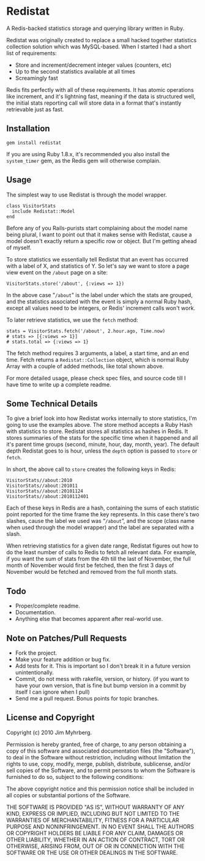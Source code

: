 # Redistat

A Redis-backed statistics storage and querying library written in Ruby.

Redistat was originally created to replace a small hacked together statistics collection solution which was MySQL-based. When I started I had a short list of requirements:

* Store and increment/decrement integer values (counters, etc)
* Up to the second statistics available at all times
* Screamingly fast

Redis fits perfectly with all of these requirements. It has atomic operations like increment, and it's lightning fast, meaning if the data is structured well, the initial stats reporting call will store data in a format that's instantly retrievable just as fast.

## Installation

    gem install redistat

If you are using Ruby 1.8.x, it's recommended you also install the `system_timer` gem, as the Redis gem will otherwise complain.

## Usage

The simplest way to use Redistat is through the model wrapper.

    class VisitorStats
      include Redistat::Model
    end

Before any of you Rails-purists start complaining about the model name being plural, I want to point out that it makes sense with Redistat, cause a model doesn't exactly return a specific row or object. But I'm getting ahead of myself.

To store statistics we essentially tell Redistat that an event has occurred with a label of X, and statistics of Y. So let's say we want to store a page view event on the `/about` page on a site:

    VisitorStats.store('/about', {:views => 1})

In the above case "`/about`" is the label under which the stats are grouped, and the statistics associated with the event is simply a normal Ruby hash, except all values need to be integers, or Redis' increment calls won't work.

To later retrieve statistics, we use the `fetch` method:

    stats = VisitorStats.fetch('/about', 2.hour.ago, Time.now)
    # stats => [{:views => 1}]
    # stats.total => {:views => 1}

The fetch method requires 3 arguments, a label, a start time, and an end time. Fetch returns a `Redistat::Collection` object, which is normal Ruby Array with a couple of added methods, like total shown above.

For more detailed usage, please check spec files, and source code till I have time to write up a complete readme.


## Some Technical Details

To give a brief look into how Redistat works internally to store statistics, I'm going to use the examples above. The store method accepts a Ruby Hash with statistics to store. Redistat stores all statistics as hashes in Redis. It stores summaries of the stats for the specific time when it happened and all it's parent time groups (second, minute, hour, day, month, year). The default depth Redistat goes to is hour, unless the `depth` option is passed to `store` or `fetch`.

In short, the above call to `store` creates the following keys in Redis:

    VisitorStats//about:2010
    VisitorStats//about:201011
    VisitorStats//about:20101124
    VisitorStats//about:2010112401

Each of these keys in Redis are a hash, containing the sums of each statistic point reported for the time frame the key represents. In this case there's two slashes, cause the label we used was “`/about`”, and the scope (class name when used through the model wrapper) and the label are separated with a slash.

When retrieving statistics for a given date range, Redistat figures out how to do the least number of calls to Redis to fetch all relevant data. For example, if you want the sum of stats from the 4th till the last of November, the full month of November would first be fetched, then the first 3 days of November would be fetched and removed from the full month stats.


## Todo

* Proper/complete readme.
* Documentation.
* Anything else that becomes apparent after real-world use.


## Note on Patches/Pull Requests
 
* Fork the project.
* Make your feature addition or bug fix.
* Add tests for it. This is important so I don't break it in a
  future version unintentionally.
* Commit, do not mess with rakefile, version, or history.
  (if you want to have your own version, that is fine but bump version in a commit by itself I can ignore when I pull)
* Send me a pull request. Bonus points for topic branches.


## License and Copyright

Copyright (c) 2010 Jim Myhrberg.

Permission is hereby granted, free of charge, to any person obtaining
a copy of this software and associated documentation files (the
"Software"), to deal in the Software without restriction, including
without limitation the rights to use, copy, modify, merge, publish,
distribute, sublicense, and/or sell copies of the Software, and to
permit persons to whom the Software is furnished to do so, subject to
the following conditions:

The above copyright notice and this permission notice shall be
included in all copies or substantial portions of the Software.

THE SOFTWARE IS PROVIDED "AS IS", WITHOUT WARRANTY OF ANY KIND,
EXPRESS OR IMPLIED, INCLUDING BUT NOT LIMITED TO THE WARRANTIES OF
MERCHANTABILITY, FITNESS FOR A PARTICULAR PURPOSE AND
NONINFRINGEMENT. IN NO EVENT SHALL THE AUTHORS OR COPYRIGHT HOLDERS BE
LIABLE FOR ANY CLAIM, DAMAGES OR OTHER LIABILITY, WHETHER IN AN ACTION
OF CONTRACT, TORT OR OTHERWISE, ARISING FROM, OUT OF OR IN CONNECTION
WITH THE SOFTWARE OR THE USE OR OTHER DEALINGS IN THE SOFTWARE.
